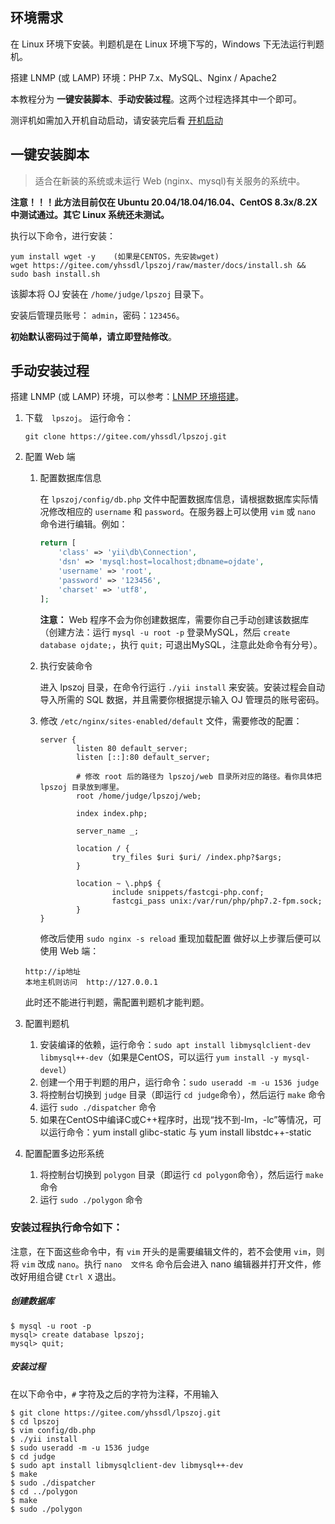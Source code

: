 环境需求
------------

在 Linux 环境下安装。判题机是在 Linux 环境下写的，Windows 下无法运行判题机。

搭建 LNMP (或 LAMP) 环境：PHP 7.x、MySQL、Nginx / Apache2

本教程分为 **一键安装脚本**、**手动安装过程**。这两个过程选择其中一个即可。

测评机如需加入开机自动启动，请安装完后看 [开机启动](./autostart.md)

一键安装脚本
-----------

> 适合在新装的系统或未运行 Web (nginx、mysql)有关服务的系统中。

**注意！！！此方法目前仅在 Ubuntu 20.04/18.04/16.04、CentOS 8.3x/8.2X 中测试通过。其它 Linux 系统还未测试。**

执行以下命令，进行安装：
```
yum install wget -y    (如果是CENTOS，先安装wget)
wget https://gitee.com/yhssdl/lpszoj/raw/master/docs/install.sh && sudo bash install.sh
```

该脚本将 OJ 安装在 `/home/judge/lpszoj` 目录下。

安装后管理员账号： `admin`，密码：`123456`。

**初始默认密码过于简单，请立即登陆修改**。


手动安装过程
------------

搭建 LNMP (或 LAMP) 环境，可以参考：[LNMP 环境搭建](environment.md)。

1. 下载　`lpszoj`。
    运行命令：
    ~~~
    git clone https://gitee.com/yhssdl/lpszoj.git
    ~~~

2. 配置 Web 端
    1. 配置数据库信息
    
        在 `lpszoj/config/db.php` 文件中配置数据库信息，请根据数据库实际情况修改相应的 `username` 和 `password`。在服务器上可以使用 `vim` 或 `nano` 命令进行编辑。例如：
        
        ```php
        return [
            'class' => 'yii\db\Connection',
            'dsn' => 'mysql:host=localhost;dbname=ojdate',
            'username' => 'root',
            'password' => '123456',
            'charset' => 'utf8',
        ];
        ``` 
        **注意：** Web 程序不会为你创建数据库，需要你自己手动创建该数据库（创建方法：运行 `mysql -u root -p` 登录MySQL，然后 `create database ojdate;`，执行 `quit;` 可退出MySQL，注意此处命令有分号）。

    2. 执行安装命令
    
        进入 lpszoj 目录，在命令行运行 `./yii install` 来安装。安装过程会自动导入所需的 SQL 数据，并且需要你根据提示输入 OJ 管理员的账号密码。
    
    3. 修改 `/etc/nginx/sites-enabled/default` 文件，需要修改的配置：
        ```
        server {
                listen 80 default_server;
                listen [::]:80 default_server;

                # 修改 root 后的路径为 lpszoj/web 目录所对应的路径。看你具体把 lpszoj 目录放到哪里。
                root /home/judge/lpszoj/web;

                index index.php;

                server_name _;

                location / {
                        try_files $uri $uri/ /index.php?$args;
                }

                location ~ \.php$ {
                        include snippets/fastcgi-php.conf;
                        fastcgi_pass unix:/var/run/php/php7.2-fpm.sock;
                }
        }
        ```
        修改后使用 `sudo nginx -s reload` 重现加载配置
    做好以上步骤后便可以使用 Web 端：
    
    ~~~
    http://ip地址
    本地主机则访问  http://127.0.0.1
    ~~~
    
    此时还不能进行判题，需配置判题机才能判题。
    
3. 配置判题机
    1. 安装编译的依赖，运行命令：`sudo apt install libmysqlclient-dev libmysql++-dev`（如果是CentOS，可以运行 `yum install -y mysql-devel`）
    2. 创建一个用于判题的用户，运行命令：`sudo useradd -m -u 1536 judge`
    3. 将控制台切换到 `judge` 目录（即运行 `cd judge`命令），然后运行 `make` 命令
    4. 运行 `sudo ./dispatcher` 命令
    5. 如果在CentOS中编译C或C++程序时，出现“找不到-lm，-lc”等情况，可以运行命令：yum install glibc-static 与  yum install libstdc++-static

4. 配置配置多边形系统
    
    1. 将控制台切换到 `polygon` 目录（即运行 `cd polygon`命令），然后运行 `make` 命令
    2. 运行 `sudo ./polygon` 命令

### 安装过程执行命令如下：

注意，在下面这些命令中，有 `vim` 开头的是需要编辑文件的，若不会使用 `vim`，则将 `vim` 改成 `nano`。执行 `nano  文件名` 命令后会进入 nano 编辑器并打开文件，修改好用组合键 `Ctrl X` 退出。

##### 创建数据库
~~~
$ mysql -u root -p
mysql> create database lpszoj;
mysql> quit;
~~~

##### 安装过程

在以下命令中，`#` 字符及之后的字符为注释，不用输入
~~~
$ git clone https://gitee.com/yhssdl/lpszoj.git
$ cd lpszoj
$ vim config/db.php
$ ./yii install
$ sudo useradd -m -u 1536 judge
$ cd judge
$ sudo apt install libmysqlclient-dev libmysql++-dev
$ make
$ sudo ./dispatcher
$ cd ../polygon
$ make
$ sudo ./polygon
~~~
